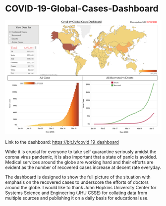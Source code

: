 # COVID-19-Global-Cases-Dashboard

![](images/Dashboard%20overview.png)

Link to the dashboard: https://bit.ly/covid_19_dashboard

While it is crucial for everyone to take self quarantine seriously amidst the corona virus pandemic, it is also important that a state of panic is avoided. Medical services around the globe are working hard and their efforts are evident as the number of recovered cases increase at decent rate everyday. 

The dashboard is designed  to show the full picture of the situation with emphasis on the recovered cases to underscore the efforts of doctors around the globe. I would like to thank John Hopkins University Center for Systems Science and Engineering (JHU CSSE) for collating data from multiple sources and publishing it on a daily basis for educational use. 


